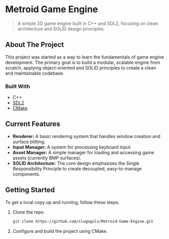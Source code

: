 # Metroid Game Engine

> A simple 2D game engine built in C++ and SDL2, focusing on clean architecture and SOLID design principles.

## About The Project

This project was started as a way to learn the fundamentals of game engine development. The primary goal is to build a modular, scalable engine from scratch, applying object-oriented and SOLID principles to create a clean and maintainable codebase.

### Built With

*   C++
*   [SDL2](https://www.libsdl.org/)
*   [CMake](https://cmake.org/)

## Current Features

*   **Renderer:** A basic rendering system that handles window creation and surface blitting.
*   **Input Manager:** A system for processing keyboard input.
*   **Asset Manager:** A simple manager for loading and accessing game assets (currently BMP surfaces).
*   **SOLID Architecture:** The core design emphasizes the Single Responsibility Principle to create decoupled, easy-to-manage components.

## Getting Started

To get a local copy up and running, follow these steps.

1.  Clone the repo
    ```sh
    git clone https://github.com/slugoguls/Metroid-Game-Engine.git
    ```
2.  Configure and build the project using CMake.

